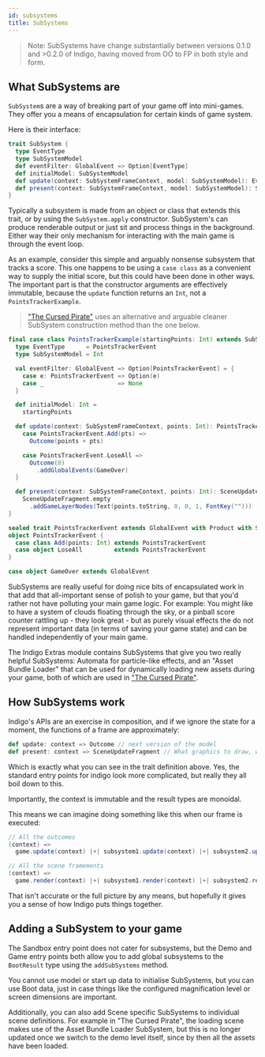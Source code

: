 ```yaml
---
id: subsystems
title: SubSystems
---
```


> Note: SubSystems have change substantially between versions 0.1.0 and >0.2.0 of Indigo, having moved from OO to FP in both style and form.

## What SubSystems are

`SubSystem`s are a way of breaking part of your game off into mini-games. They offer you a means of encapsulation for certain kinds of game system.

Here is their interface:

```scala
trait SubSystem {
  type EventType
  type SubSystemModel
  def eventFilter: GlobalEvent => Option[EventType]
  def initialModel: SubSystemModel
  def update(context: SubSystemFrameContext, model: SubSystemModel): EventType => Outcome[SubSystemModel]
  def present(context: SubSystemFrameContext, model: SubSystemModel): SceneUpdateFragment
}
```

Typically a subsystem is made from an object or class that extends this trait, or by using the `SubSystem.apply` constructor. SubSystem's can produce renderable output or just sit and process things in the background. Either way their only mechanism for interacting with the main game is through the event loop.

As an example, consider this simple and arguably nonsense subsystem that tracks a score. This one happens to be using a `case class` as a convenient way to supply the initial score, but this could have been done in other ways. The important part is that the constructor arguments are effectively immutable, because the `update` function returns an `Int`, not a `PointsTrackerExample`.

> ["The Cursed Pirate"](https://github.com/PurpleKingdomGames/indigo-examples/blob/master/demos/pirate/src/main/scala/pirate/scenes/level/subsystems/CloudsSubSystem.scala) uses an alternative and arguable cleaner SubSystem construction method than the one below.

```scala
final case class PointsTrackerExample(startingPoints: Int) extends SubSystem {
  type EventType      = PointsTrackerEvent
  type SubSystemModel = Int

  val eventFilter: GlobalEvent => Option[PointsTrackerEvent] = {
    case e: PointsTrackerEvent => Option(e)
    case _                     => None
  }

  def initialModel: Int =
    startingPoints

  def update(context: SubSystemFrameContext, points: Int): PointsTrackerEvent => Outcome[Int] = {
    case PointsTrackerEvent.Add(pts) =>
      Outcome(points + pts)

    case PointsTrackerEvent.LoseAll =>
      Outcome(0)
        .addGlobalEvents(GameOver)
  }

  def present(context: SubSystemFrameContext, points: Int): SceneUpdateFragment =
    SceneUpdateFragment.empty
      .addGameLayerNodes(Text(points.toString, 0, 0, 1, FontKey("")))
}

sealed trait PointsTrackerEvent extends GlobalEvent with Product with Serializable
object PointsTrackerEvent {
  case class Add(points: Int) extends PointsTrackerEvent
  case object LoseAll         extends PointsTrackerEvent
}

case object GameOver extends GlobalEvent
```

SubSystems are really useful for doing nice bits of encapsulated work in that add that all-important sense of polish to your game, but that you'd rather not have polluting your main game logic. For example: You might like to have a system of clouds floating through the sky, or a pinball score counter rattling up - they look great - but as purely visual effects the do not represent important data (in terms of saving your game state) and can be handled independently of your main game.

The Indigo Extras module contains SubSystems that give you two really helpful SubSystems: Automata for particle-like effects, and an "Asset Bundle Loader" that can be used for dynamically loading new assets during your game, both of which are used in ["The Cursed Pirate"](https://github.com/PurpleKingdomGames/indigo-examples/tree/master/demos/pirate).

## How SubSystems work

Indigo's APIs are an exercise in composition, and if we ignore the state for a moment, the functions of a frame are approximately:

```scala
def update: context => Outcome // next version of the model
def present: context => SceneUpdateFragment // What graphics to draw, what audio to play
```

Which is exactly what you can see in the trait definition above. Yes, the standard entry points for indigo look more complicated, but really they all boil down to this.

Importantly, the context is immutable and the result types are monoidal.

This means we can imagine doing something like this when our frame is executed:

```scala
// All the outcomes
(context) =>
  game.update(context) |+| subsystem1.update(context) |+| subsystem2.update(context)

// All the scene framements
(context) =>
  game.render(context) |+| subsystem1.render(context) |+| subsystem2.render(context)
```

That isn't accurate or the full picture by any means, but hopefully it gives you a sense of how Indigo puts things together.

## Adding a SubSystem to your game

The Sandbox entry point does not cater for subsystems, but the Demo and Game entry points both allow you to add global subsystems to the `BootResult` type using the `addSubSystems` method.

You cannot use model or start up data to initialise SubSystems, but you can use Boot data, just in case things like the configured magnification level or screen dimensions are important.

Additionally, you can also add Scene specific SubSystems to individual scene definitions. For example in "The Cursed Pirate", the loading scene makes use of the Asset Bundle Loader SubSystem, but this is no longer updated once we switch to the demo level itself, since by then all the assets have been loaded.

